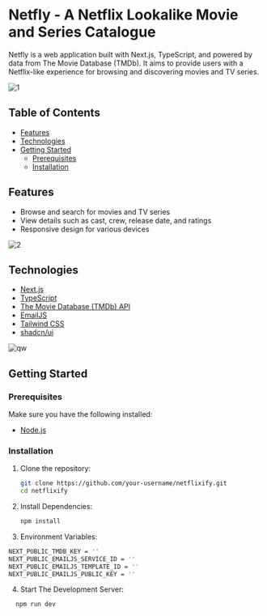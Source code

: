 # Netfly - A Netflix Lookalike Movie and Series Catalogue

Netfly is a web application built with Next.js, TypeScript, and powered by data from The Movie Database (TMDb). It aims to provide users with a Netflix-like experience for browsing and discovering movies and TV series.

![1](https://github.com/n2n0n00/netfly_v2/assets/40828429/5bd9c0b0-7b6a-4cba-b24b-9dd7adc9fd4b)


## Table of Contents

- [Features](#features)
- [Technologies](#technologies)
- [Getting Started](#getting-started)
  - [Prerequisites](#prerequisites)
  - [Installation](#installation)

## Features

- Browse and search for movies and TV series
- View details such as cast, crew, release date, and ratings
- Responsive design for various devices

![2](https://github.com/n2n0n00/netfly_v2/assets/40828429/7c0a1a35-973a-4585-9b74-d3abcb9a03ea)


## Technologies

- [Next.js](https://nextjs.org/)
- [TypeScript](https://www.typescriptlang.org/)
- [The Movie Database (TMDb) API](https://www.themoviedb.org/documentation/api)
- [EmailJS](https://www.emailjs.com/)
- [Tailwind CSS](https://tailwindcss.com/)
- [shadcn/ui](https://ui.shadcn.com/)
  
![qw](https://github.com/n2n0n00/netfly_v2/assets/40828429/6b157bd0-57b1-482b-a440-2370e8901416)

## Getting Started

### Prerequisites

Make sure you have the following installed:

- [Node.js](https://nodejs.org/)

### Installation

1. Clone the repository:

   ```bash
   git clone https://github.com/your-username/netflixify.git
   cd netflixify


2. Install Dependencies:

   ```bash
   npm install


3. Environment Variables:

  ```bash
  NEXT_PUBLIC_TMDB_KEY = ''
  NEXT_PUBLIC_EMAILJS_SERVICE_ID = ''
  NEXT_PUBLIC_EMAILJS_TEMPLATE_ID = ''
  NEXT_PUBLIC_EMAILJS_PUBLIC_KEY = ''
```


4. Start The Development Server:

```bash
  npm run dev

